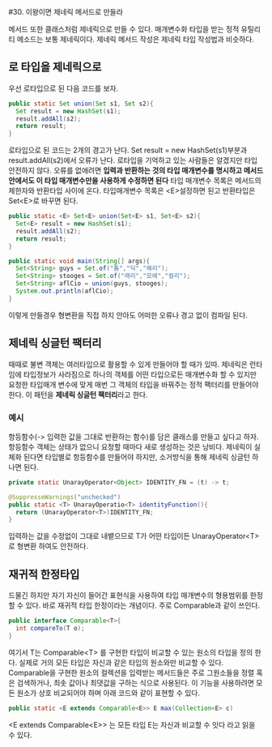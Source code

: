 #30. 이왕이면 제네릭 메서드로 만들라



 메서드 또한 클래스처럼 제네릭으로 만들 수 있다. 매개변수화 타입을 받는 정적 유틸리티 메소드는 보통 제네릭이다. 제네릭 메서드 작성은 제네릭 타입 작성법과 비슷하다.



## 로 타입을 제네릭으로

 우선 로타입으로 된 다음 코드를 보자.

~~~java
public static Set union(Set s1, Set s2){
  Set result = new HashSet(s1);
  result.addAll(s2);
  return result;
}
~~~

 로타입으로 된 코드는 2개의 경고가 난다. Set result = new HashSet(s1)부분과  result.addAll(s2)에서 오류가 난다. 로타입을 기억하고 있는 사람들은 알겠지만 타입 안전하지 않다. 오류를 없애려면 **입력과 반환하는 것의 타입 매개변수를 명시하고 메서드 안에서도 이 타입 매개변수만을 사용하게 수정하면 된다** 타입 매개변수 목록은 메서드의 제한자와 반환타입 사이에 온다. 타입매개변수 목록은 \<E\>설정하면 된고 반환타입은 Set\<E\>로 바꾸면 된다.

~~~java
public static <E> Set<E> union(Set<E> s1, Set<E> s2){
  Set<E> result = new HashSet(s1);
  result.addAll(s2);
  return result;
}

public static void main(String[] args){
  Set<String> guys = Set.of("톰","딕","해리");
  Set<String> stooges = Set.of("래리","모에","컬리");
  Set<String> aflCio = union(guys, stooges);
  System.out.println(aflCio);
}
~~~

이렇게 만들경우 형변환을 직접 하지 안아도 어떠한 오류나 경고 없이 컴파일 된다.



## 제네릭 싱글턴 팩터리

 때때로 불변 객체는 여러타입으로 활용할 수 있게 만들어야 할 때가 있따. 제네릭은 런타임에 타입정보가 사라짐으로 하나의 객체를 어떤 타입으로든 매개변수화 할 수 있지만 요청한 타입매개 변수에 맞게 매번 그 객체의 타입을 바꿔주는 정적 팩터리를 만들어야 한다. 이 패턴을 **제네릭 싱글턴 팩터리**라고 한다.

### 예시

 항등함수(-> 입력한 값을 그대로 반환하는 함수)를 담은 클래스를 만들고 싶다고 하자. 항등함수 객체는 상태가 없으니 요청할 때마다 새로 생성하는 것은 낭비다. 제네릭이 실체화 된다면 타입별로 항등함수를 만들어야 하지만, 소거방식을 통해 제네릭 싱글턴 하나면 된다.

~~~java
private static UnarayOperator<Object> IDENTITY_FN = (t) -> t;

@SuppresseWarnings("unchecked")
public static <T> UnarayOperatio<T> identityFunction(){
  return (UnarayOperator<T>)IDENTITY_FN;
}
~~~

 입력하는 값을 수정없이 그대로 내뱉으므로 T가 어떤 타입이든 UnarayOperator\<T\>로 형변환 하여도 안전하다.



## 재귀적 한정타입

 드물긴 하지만 자기 자신이 들어간 표현식을 사용하여 타입 매개변수의 형용범위를 한정할 수 있다. 바로 재귀적 타입 한정이라는 개념이다. 주로 Comparable과 같이 쓰인다. 

~~~java
public interface Comparable<T>{
  int compareTo(T o);
}
~~~

 여기서 T는 Comparable\<T\> 를 구현한 타입이 비교할 수 있는 원소의 타입을 정의 한다. 실제로 거의 모든 타입은 자신과 같은 타입의 원소와만 비교할 수 있다. Comparable을 구현한 원소의 컬렉션을 입력받는 메서드들은 주로 그원소들을 정렬 혹은 검색하거나, 최솟 값이나 최댓값을 구하는 식으로 사용된다. 이 기능을 사용하려면 모든 원소가 상호 비교되어야 하며 아래 코드와 같이 표현할 수 있다.

~~~java
public static <E extends Comparable<E>> E max(Collection<E> c)
~~~

\<E extends Comparable\<E\>\> 는 모든 타입 E는 자신과 비교할 수 잇다 라고 읽을 수 있다. 









